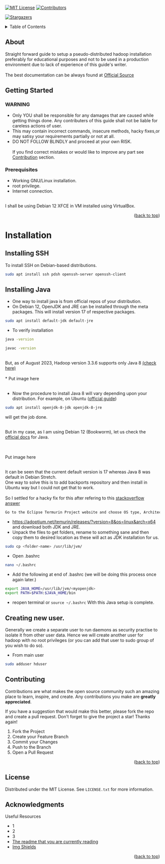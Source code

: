 <!-- Improved compatibility of back to top link: See: https://github.com/othneildrew/Best-README-Template/pull/73 -->
<a name="readme-top"></a>
<!--
*** Thanks for checking out the Best-README-Template. If you have a suggestion
*** that would make this better, please fork the repo and create a pull request
*** or simply open an issue with the tag "enhancement".
*** Don't forget to give the project a star!
*** Thanks again! Now go create something AMAZING! :D
-->



[![MIT License][license-shield]][license-url]
[![Contributors][contributors-shield]][contributors-url]
<!-- [![Forks][forks-shield]][forks-url] -->
[![Stargazers][stars-shield]][stars-url]

<!-- [![LinkedIn][linkedin-shield]][linkedin-url] -->




<!-- TABLE OF CONTENTS -->
<details>
  <summary>Table of Contents</summary>
  <ol>
    <li>
      <a href="#about">About The Project</a>
    </li>
    <li>
      <a href="#getting-started">Getting Started</a>
      <ul>
        <li><a href="#warning">WARNING</a></li>
        <li><a href="#prerequisites">Prerequisites</a></li>
      </ul>
    <li><a href="#installation">Installation</a></li>
    <li><a href="#contributing">Contributing</a></li>
    <li><a href="#license">License</a></li>
    <li><a href="#acknowledgments">Acknowledgments</a></li>
  </ol>
</details>



<!-- ABOUT THE PROJECT -->
## About

Straight forward guide to setup a pseudo-distributed hadoop installation preferably for educational purposes and not to be used in a production environment due to lack of experience of this guide's writer.
<br><br> The best documentation can be always found at <a href="https://hadoop.apache.org/docs/stable/hadoop-project-dist/hadoop-common/SingleCluster.html">Official Source</a>

<!-- GETTING STARTED -->
## Getting Started

### WARNING
* Only YOU shall be responsible for any damages that are caused while getting things done. Any contributers of this guide shall not be liable for careless actions of user.<br>
* This may contain incorrect commands, insecure methods, hacky fixes,or may satisy your requirements partially or not at all.<br>
* DO NOT FOLLOW BLINDLY and proceed at your own RISK.
<br><br>
If you find correct mistakes or would like to improve any part see <a href="#contributing"> Contribution</a> section.

### Prerequisites

* Working GNU/Linux installation.
* root privilege.
* Internet connection.
<br>
I shall be using Debian 12 XFCE in VM installed using VirtualBox.

<p align="right">(<a href="#readme-top">back to top</a>)</p>

# Installation

## Installing SSH
To install SSH on Debian-based distributions.
 ```bash
sudo apt install ssh pdsh openssh-server openssh-client  
 ```
## Installing Java
* One way to install java is from official repos of your distribution. <br>
* On Debian 12, OpenJDK and JRE can be installed through the meta packages. This will install version 17 of respective packages.

```bash
sudo apt install default-jdk default-jre
```
* To verify installation
```bash
java -version
```
```bash
javac -version
```
<br>
But, as of August 2023, Hadoop version 3.3.6 supports only Java 8 <a href="https://cwiki.apache.org/confluence/display/HADOOP/Hadoop+Java+Versions">(check here)</a><br><br>
* Put image here <br><br>

* Now the procedure to install Java 8 will vary depending upon your distribution. For example, on Ubuntu (<a href="https://ubuntu.com/tutorials/install-jre#2-installing-openjdk-jre">official guide</a>)
```bash
sudo apt install openjdk-8-jdk openjdk-8-jre
```
will get the job done. <br><br>

But in my case, as I am using Debian 12 (Bookworm), let us check the <a href="https://wiki.debian.org/Java">official docs</a> for Java.

<br><br>Put image here<br><br>

It can be seen that the current default version is 17 whereas Java 8 was default in Debian Stretch.<br>
One way to solve this is to add backports repository and then install in Ubuntu way but I could not get that to work.<br><br>
So I settled for a hacky fix for this after refering to this <a href="https://stackoverflow.com/questions/57031649/how-to-install-openjdk-8-jdk-on-debian-10-buster">stackoverflow answer</a><br>

```bash
Go to the Eclipse Termurin Project website and choose OS type, Architecture and Java version
```
* <a href="https://adoptium.net/temurin/releases/?version=8&os=linux&arch=x64">https://adoptium.net/temurin/releases/?version=8&os=linux&arch=x64</a> and download both JDK and JRE.
* Unpack the files to get folders, rename to something sane and then copy them to desired location as these will act as JDK installation for us.
```bash
sudo cp <folder-name> /usr/lib/jvm/
```
* Open .bashrc
```bash
nano ~/.bashrc
```
* Add the following at end of .bashrc (we will be doing this process once again later.)
```bash
export JAVA_HOME=/usr/lib/jvm/<myopenjdk>
export PATH=$PATH:$JAVA_HOME/bin
```
* reopen terminal or ``` source ~/.bashrc ```
With this Java setup is complete.

## Creating new user.
Generally we create a separate user to run daemons as security practise to isolate it from other user data.
Hence we will create another user for hadoop with no root privileges (or you can add that user to sudo group of you wish to do so).

* From main user
```bash
sudo adduser hduser
```



<!-- CONTRIBUTING -->
## Contributing

Contributions are what makes the open source community such an amazing place to learn, inspire, and create. Any contributions you make are **greatly appreciated**.

If you have a suggestion that would make this better, please fork the repo and create a pull request.
Don't forget to give the project a star! Thanks again!

1. Fork the Project
2. Create your Feature Branch
3. Commit your Changes
4. Push to the Branch
5. Open a Pull Request

<p align="right">(<a href="#readme-top">back to top</a>)</p>



<!-- LICENSE -->
## License

Distributed under the MIT License. See `LICENSE.txt` for more information.

<!-- <p align="right">(<a href="#readme-top">back to top</a>)</p> -->


<!-- ACKNOWLEDGMENTS -->
## Acknowledgments

Useful Resources

* 1
* 2
* 3
* [The readme that you are currently reading](https://github.com/othneildrew/Best-README-Template)
* [Img Shields](https://shields.io)

<p align="right">(<a href="#readme-top">back to top</a>)</p>



<!-- MARKDOWN LINKS & IMAGES -->
<!-- https://www.markdownguide.org/basic-syntax/#reference-style-links -->
[contributors-shield]: https://img.shields.io/github/contributors/Chimms1/LTE-WiFi-Simulator.svg?style=for-the-badge
[contributors-url]: https://github.com/chimms1/LTE-WiFi-Simulator/graphs/contributors
<!-- [forks-shield]: https://img.shields.io/github/forks/othneildrew/Best-README-Template.svg?style=for-the-badge
[forks-url]: https://github.com/othneildrew/Best-README-Template/network/members -->
[stars-shield]: https://img.shields.io/github/stars/Chimms1/LTE-WiFi-Simulator.svg?style=for-the-badge
[stars-url]: https://github.com/chimms1/LTE-WiFi-Simulator/stargazers

[license-shield]: https://img.shields.io/github/license/Chimms1/LTE-WiFi-Simulator.svg?style=for-the-badge
[license-url]: https://github.com/chimms1/LTE-WiFi-Simulator/blob/main/LICENSE.txt
[linkedin-shield]: https://img.shields.io/badge/-LinkedIn-black.svg?style=for-the-badge&logo=linkedin&colorB=555
[linkedin-url]: https://in.linkedin.com/in/yash-deshpande-410567270



[python.com]: https://img.shields.io/badge/python-3670A0?style=for-the-badge&logo=python&logoColor=ffdd54
[python-url]: https://www.python.org/
